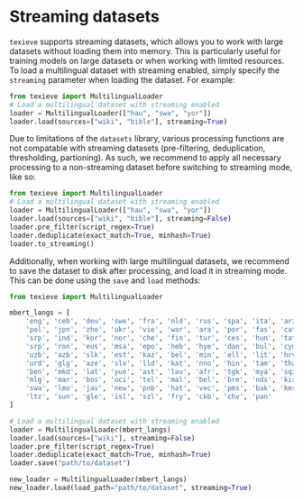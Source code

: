 # Streaming datasets

`texieve` supports streaming datasets, which allows you to work with large datasets without
loading them into memory. This is particularly useful for training models on large datasets or when 
working with limited resources. To load a multilingual dataset with streaming enabled, simply specify
the `streaming` parameter when loading the dataset. For example:

```python
from texieve import MultilingualLoader
# Load a multilingual dataset with streaming enabled
loader = MultilingualLoader(["hau", "swa", "yor"])
loader.load(sources=["wiki", "bible"], streaming=True)
```

Due to limitations of the `datasets` library, various processing functions are not compatable
with streaming datasets (pre-filtering, deduplication, thresholding, partioning). As such, we recommend
to apply all necessary processing to a non-streaming dataset before switching to streaming mode, like so:

```python
from texieve import MultilingualLoader
# Load a multilingual dataset with streaming enabled
loader = MultilingualLoader(["hau", "swa", "yor"])
loader.load(sources=["wiki", "bible"], streaming=False)
loader.pre_filter(script_regex=True)
loader.deduplicate(exact_match=True, minhash=True)
loader.to_streaming()
```

Additionally, when working with large multilingual datasets, we recommend to save the dataset to disk
after processing, and load it in streaming mode. This can be done using the `save` and `load` methods:

```python
from texieve import MultilingualLoader

mbert_langs = [
    'eng', 'ceb', 'deu', 'swe', 'fra', 'nld', 'rus', 'spa', 'ita', 'arz',
    'pol', 'jpn', 'zho', 'ukr', 'vie', 'war', 'ara', 'por', 'fas', 'cat',
    'srp', 'ind', 'kor', 'nor', 'che', 'fin', 'tur', 'ces', 'hun', 'tat',
    'srp', 'ron', 'eus', 'msa', 'epo', 'heb', 'hye', 'dan', 'bul', 'cym',
    'uzb', 'azb', 'slk', 'est', 'kaz', 'bel', 'min', 'ell', 'lit', 'hrv',
    'urd', 'glg', 'aze', 'slv', 'lld', 'kat', 'nno', 'hin', 'tam', 'tha',
    'ben', 'mkd', 'lat', 'yue', 'ast', 'lav', 'afr', 'tgk', 'mya', 'sqi',
    'mlg', 'mar', 'bos', 'oci', 'tel', 'mal', 'bel', 'bre', 'nds', 'kir',
    'swa', 'lmo', 'jav', 'new', 'pnb', 'hat', 'vec', 'pms', 'bak', 'kmr',
    'ltz', 'sun', 'gle', 'isl', 'szl', 'fry', 'ckb', 'chv', 'pan'
]

# Load a multilingual dataset with streaming enabled
loader = MultilingualLoader(mbert_langs)
loader.load(sources=["wiki"], streaming=False)
loader.pre_filter(script_regex=True)
loader.deduplicate(exact_match=True, minhash=True)
loader.save("path/to/dataset")

new_loader = MultilingualLoader(mbert_langs)
new_loader.load(load_path="path/to/dataset", streaming=True)
```
